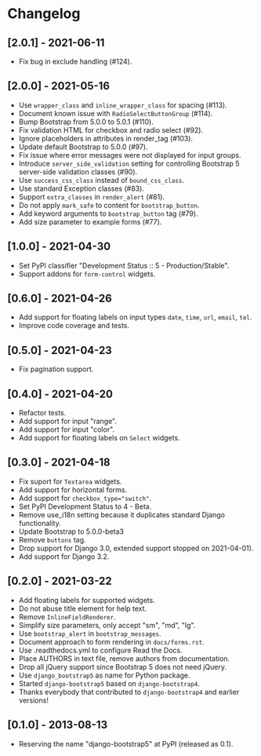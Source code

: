 # Changelog

## [2.0.1] - 2021-06-11

- Fix bug in exclude handling (#124).

## [2.0.0] - 2021-05-16

- Use `wrapper_class` and `inline_wrapper_class` for spacing (#113).
- Document known issue with `RadioSelectButtonGroup` (#114).
- Bump Bootstrap from 5.0.0 to 5.0.1 (#110).
- Fix validation HTML for checkbox and radio select (#92).
- Ignore placeholders in attributes in render_tag (#103). 
- Update default Bootstrap to 5.0.0 (#97).
- Fix issue where error messages were not displayed for input groups.
- Introduce `server_side_validation` setting for controlling Bootstrap 5 server-side validation classes (#90).
- Use `success_css_class` instead of `bound_css_class`.
- Use standard Exception classes (#83).
- Support `extra_classes` in `render_alert` (#81).
- Do not apply `mark_safe` to content for `bootstrap_button`.
- Add keyword arguments to `bootstrap_button` tag (#79).
- Add size parameter to example forms (#77).

## [1.0.0] - 2021-04-30

- Set PyPI classifier "Development Status :: 5 - Production/Stable".
- Support addons for `form-control` widgets.

## [0.6.0] - 2021-04-26

- Add support for floating labels on input types `date`, `time`, `url`, `email`, `tel`.
- Improve code coverage and tests.

## [0.5.0] - 2021-04-23

- Fix pagination support.

## [0.4.0] - 2021-04-20

- Refactor tests.
- Add support for input "range".
- Add support for input "color".
- Add support for floating labels on `Select` widgets.

## [0.3.0] - 2021-04-18

- Fix suport for `Textarea` widgets.
- Add support for horizontal forms.
- Add support for `checkbox_type="switch"`.
- Set PyPI Development Status to 4 - Beta.
- Remove use_i18n setting because it duplicates standard Django functionality.
- Update Bootstrap to 5.0.0-beta3
- Remove `buttons` tag.
- Drop support for Django 3.0, extended support stopped on 2021-04-01).
- Add support for Django 3.2.

## [0.2.0] - 2021-03-22

- Add floating labels for supported widgets. 
- Do not abuse title element for help text.
- Remove `InlineFieldRenderer`.
- Simplify size parameters, only accept "sm", "md", "lg".
- Use `bootstrap_alert` in `bootstrap_messages`.
- Document approach to form rendering in `docs/forms.rst`.
- Use .readthedocs.yml to configure Read the Docs.
- Place AUTHORS in text file, remove authors from documentation.
- Drop all jQuery support since Bootstrap 5 does not need jQuery.
- Use `django_bootstrap5` as name for Python package.
- Started `django-bootstrap5` based on `django-bootstrap4`.
- Thanks everybody that contributed to `django-bootstrap4` and earlier versions!

## [0.1.0] - 2013-08-13 

- Reserving the name "django-bootstrap5" at PyPI (released as 0.1). 
